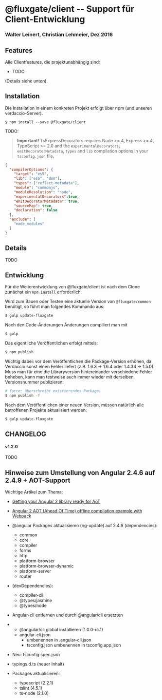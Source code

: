 # @fluxgate/client -- Support für Client-Entwicklung

### Walter Leinert, Christian Lehmeier, Dez 2016

## Features

Alle Clientfeatures, die projektunabhängig sind:
- TODO

(Details siehe unten).

## Installation

Die Installation in einem konkreten Projekt erfolgt über npm (und unseren verdaccio-Server).

```batch
$ npm install --save @fluxgate/client 
```

TODO:

> **Important!** TsExpressDecorators requires Node >= 4, Express >= 4, TypeScript >= 2.0 and 
the `experimentalDecorators`, `emitDecoratorMetadata`, `types` and `lib` compilation 
options in your `tsconfig.json` file.

```json
{
  "compilerOptions": {
    "target": "es5",
    "lib": ["es6", "dom"],
    "types": ["reflect-metadata"],
    "module": "commonjs",
    "moduleResolution": "node",
    "experimentalDecorators":true,
    "emitDecoratorMetadata": true,
    "sourceMap": true,
    "declaration": false
  },
  "exclude": [
    "node_modules"
  ]
}
```

## Details

TODO

## Entwicklung

Für die Weiterentwicklung von @fluxgate/client ist nach dem Clone zunächst ein `npm install` erforderlich.

Wird zum Bauen oder Testen eine aktuelle Version von `@fluxgate/common` benötigt, so führt man folgendes Kommando aus:
```bash
$ gulp update-fluxgate
```
Nach den Code-Änderungen Änderungen compiliert man mit 
```bash
$ gulp
```

Das eigentliche Veröffentlichen erfolgt mittels:
```bash
$ npm publish
```

Wichtig dabei: vor dem Veröffentlichen die Package-Version erhöhen, da Verdaccio sonst einen Fehler liefert (z.B. 1.6.3 -> 1.6.4 oder 1.4.34 -> 1.5.0).
Muss man für eine die Libraryversion hintereinander verschiedene Fehler beheben, kann man testweise auch immer wieder mit derselben Versionsnummer publizieren:
```bash
# force: überschreibt existierendes Package!
$ npm publish -f
```

Nach dem Veröffentlichen einer neuen Version, müssen natürlich alle betroffenen Projekte aktualisiert werden:
```bash
$ gulp update-fluxgate
```

## CHANGELOG

#### v1.2.0

TODO

## Hinweise zum Umstellung von Angular 2.4.6 auf 2.4.9 + AOT-Support

Wichtige Artikel zum Thema:

  * [Getting your Angular 2 library ready for AoT](https://medium.com/@isaacplmann/getting-your-angular-2-library-ready-for-aot-90d1347bcad#.lhzz73yry)

  * [Angular 2 AOT (Ahead Of Time) offline compilation example with Webpack](https://github.com/blacksonic/angular2-aot-webpack)
	
  * @angular Packages aktualisieren (ng-update) auf 2.4.9 (dependencies):
  
    * common
    * core
    * compiler
    * forms
    * http
    * platform-browser
    * platform-browser-dynamic
    * platform-server
    * router

  * (devDependencies):
  
    * compiler-cli
    * @types/jasmine
    * @types/node

  * Angular-cli entfernen und durch @angular/cli ersetzten
  *
    * @angular/cli global installieren (1.0.0-rc.1)
    * angular-cli.json 
      * umbenennen in .angular-cli.json
      * tsconfig.json umbenennen in tsconfig.app.json
  
  * Neu: tsconfig.spec.json
  * typings.d.ts (neuer Inhalt)

  * Packages aktualisieren:
    * typescript (2.2.1)
    * tslint (4.5.1)
    * ts-node (2.1.0)
		

